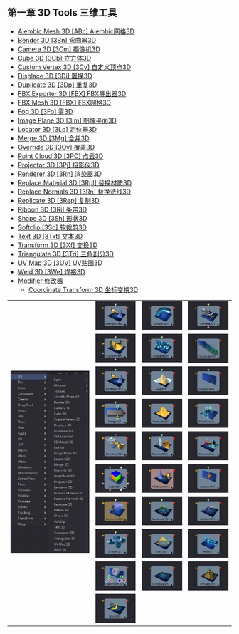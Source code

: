 ## 第一章 3D Tools 三维工具

- [Alembic Mesh 3D [ABc] Alembic网格3D](./Alembic%20Mesh%203D%20[ABc].md) 
- [Bender 3D [3Bn] 弯曲器3D](./Bender%203D%20[3Bn].md) 
- [Camera 3D [3Cm] 摄像机3D](./Camera%203D%20[3Cm].md) 
- [Cube 3D [3Cb] 立方体3D](./Cube%203D%20[3Cb].md) 
- [Custom Vertex 3D [3Cv] 自定义顶点3D](./Custom%20Vertex%203D%20[3Cv].md) 
- [Displace 3D [3Di] 置换3D](./Displace%203D%20[3Di].md) 
- [Duplicate 3D [3Dp] 重复3D](./Duplicate%203D%20[3Dp].md) 
- [FBX Exporter 3D [FBX] FBX导出器3D](./FBX%20Exporter%203D%20[FBX].md) 
- [FBX Mesh 3D [FBX] FBX网格3D](./FBX%20Mesh%203D%20[FBX].md) 
- [Fog 3D [3Fo] 雾3D](./Fog%203D%20[3Fo].md) 
- [Image Plane 3D [3Im] 图像平面3D](./Image%20Plane%203D%20[3Im].md) 
- [Locator 3D [3Lo] 定位器3D](./Locator%203D%20[3Lo].md) 
- [Merge 3D [3Mg] 合并3D](./Merge%203D%20[3Mg].md) 
- [Override 3D [3Ov] 覆盖3D](./Override%203D%20[3Ov].md) 
- [Point Cloud 3D [3PC] 点云3D](./Point%20Cloud%203D%20[3PC].md) 
- [Projector 3D [3Pj] 投影仪3D](./Projector%203D%20[3Pj].md) 
- [Renderer 3D [3Rn] 渲染器3D](./Renderer%203D%20[3Rn].md) 
- [Replace Material 3D [3Rpl] 替换材质3D](./Replace%20Material%203D%20[3Rpl].md) 
- [Replace Normals 3D [3Rn] 替换法线3D](./Replace%20Normals%203D%20[3Rn].md) 
- [Replicate 3D [3Rep] 复制3D](./Replicate%203D%20[3Rep].md) 
- [Ribbon 3D [3Ri] 条带3D](./Ribbon%203D%20[3Ri].md) 
- [Shape 3D [3Sh] 形状3D](./Shape%203D%20[3Sh].md) 
- [Softclip [3Sc] 软裁剪3D](./Softclip%20[3Sc].md) 
- [Text 3D [3Txt] 文本3D](./Text%203D%20[3Txt].md) 
- [Transform 3D [3Xf] 变换3D](./Transform%203D%20[3Xf].md) 
- [Triangulate 3D [3Tri] 三角剖分3D](./Triangulate%203D%20[3Tri].md) 
- [UV Map 3D [3UV] UV贴图3D](./UV%20Map%203D%20[3UV].md) 
- [Weld 3D [3We] 焊接3D](./Weld%203D%20[3We].md) 
- [Modifier 修改器](./3D%20Modifier.md) 
  - [Coordinate Transform 3D 坐标变换3D](./3D%20Modifier.md#Coordinate-Transform-3D)

<table id="img">
  <tr>
    <td rowspan="10"><img src="images/3D_index.png" alt="3D_index"></td>
    <td><img src="images/index_AlembicMesh3D.jpg" alt="index_AlembicMesh3D"></td>
    <td><img src="images/index_Bender3D.jpg" alt="index_Bender3D"></td>
    <td><img src="images/index_Camera3D.jpg" alt="index_Camera3D"></td>
  </tr>
  <tr>
    <td><img src="images/index_CustomVertex3D.jpg" alt="index_CustomVertex3D"></td>
    <td><img src="images/index_Displace3D.jpg" alt="index_Displace3D"></td>
    <td><img src="images/index_Duplicate3D.jpg" alt="index_Duplicate3D"></td>
  </tr>
  <tr>
    <td><img src="images/index_FBXMesh3D.jpg" alt="index_FBXMesh3D"></td>
    <td><img src="images/index_Fog3D.jpg" alt="index_Fog3D"></td>
    <td><img src="images/index_ImagePlane3D.jpg" alt="index_ImagePlane3D"></td>
  </tr>
  <tr>
    <td><img src="images/index_Merge3D.jpg" alt="index_Merge3D"></td>
    <td><img src="images/index_Override3D.jpg" alt="index_Override3D"></td>
    <td><img src="images/index_PointCloud3D.jpg" alt="index_PointCloud3D"></td>
  </tr>
  <tr>
    <td><img src="images/index_Renderer3D.jpg" alt="index_Renderer3D"></td>
    <td><img src="images/index_ReplaceMaterial3D.jpg" alt="index_ReplaceMaterial3D"></td>
    <td><img src="images/index_ReplaceNormals3D.jpg" alt="index_ReplaceNormals3D"></td>
  </tr>
  <tr>
    <td><img src="images/index_Cube3D.jpg" alt="index_Cube3D"></td>
    <td><img src="images/index_FBXExporter3D.jpg" alt="index_FBXExporter3D"></td>
    <td><img src="images/index_Locator3D.jpg" alt="index_Locator3D"></td>
  </tr>
  <tr>
    <td><img src="images/index_Projector3D.jpg" alt="index_Projector3D"></td>
    <td><img src="images/index_Replicate3D.jpg" alt="index_Replicate3D"></td>
    <td><img src="images/index_Ribbon3D.jpg" alt="index_Ribbon3D"></td>
  </tr>
  <tr>
    <td><img src="images/index_Shape3D.jpg" alt="index_Shape3D"></td>
    <td><img src="images/index_Softclip.jpg" alt="index_Softclip"></td>
    <td><img src="images/index_Text3D.jpg" alt="index_Text3D"></td>
  </tr>
  <tr>
    <td><img src="images/index_Transform3D.jpg" alt="index_Transform3D"></td>
    <td><img src="images/index_Triangulate3D.jpg" alt="index_Triangulate3D"></td>
    <td><img src="images/index_UVMap3D.jpg" alt="index_UVMap3D"></td>
  </tr>
  <tr>
    <td><img src="images/index_Weld3D.jpg" alt="index_Weld3D"></td>
  </tr>
</table>
